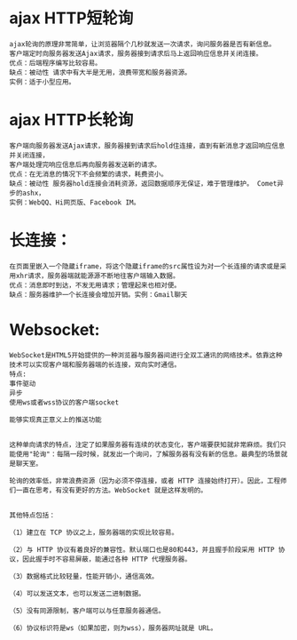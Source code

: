 

# ajax HTTP短轮询

    ajax轮询的原理非常简单，让浏览器隔个几秒就发送一次请求，询问服务器是否有新信息。
    客户端定时向服务器发送Ajax请求，服务器接到请求后马上返回响应信息并关闭连接。
    优点：后端程序编写比较容易。
    缺点：被动性 请求中有大半是无用，浪费带宽和服务器资源。 
    实例：适于小型应用。

# ajax HTTP长轮询

    客户端向服务器发送Ajax请求，服务器接到请求后hold住连接，直到有新消息才返回响应信息并关闭连接，
    客户端处理完响应信息后再向服务器发送新的请求。
    优点：在无消息的情况下不会频繁的请求，耗费资小。 
    缺点：被动性 服务器hold连接会消耗资源，返回数据顺序无保证，难于管理维护。 Comet异步的ashx，
    实例：WebQQ、Hi网页版、Facebook IM。





# 长连接：

    在页面里嵌入一个隐蔵iframe，将这个隐蔵iframe的src属性设为对一个长连接的请求或是采用xhr请求，服务器端就能源源不断地往客户端输入数据。
    优点：消息即时到达，不发无用请求；管理起来也相对便。
    缺点：服务器维护一个长连接会增加开销。实例：Gmail聊天


# Websocket:

    WebSocket是HTML5开始提供的一种浏览器与服务器间进行全双工通讯的网络技术。依靠这种技术可以实现客户端和服务器端的长连接，双向实时通信。
    特点:
    事件驱动
    异步
    使用ws或者wss协议的客户端socket
    
    能够实现真正意义上的推送功能
    
    
    这种单向请求的特点，注定了如果服务器有连续的状态变化，客户端要获知就非常麻烦。我们只能使用"轮询"：每隔一段时候，就发出一个询问，了解服务器有没有新的信息。最典型的场景就是聊天室。
    
    轮询的效率低，非常浪费资源（因为必须不停连接，或者 HTTP 连接始终打开）。因此，工程师们一直在思考，有没有更好的方法。WebSocket 就是这样发明的。
    
    
    其他特点包括：
    
    （1）建立在 TCP 协议之上，服务器端的实现比较容易。
    
    （2）与 HTTP 协议有着良好的兼容性。默认端口也是80和443，并且握手阶段采用 HTTP 协议，因此握手时不容易屏蔽，能通过各种 HTTP 代理服务器。
    
    （3）数据格式比较轻量，性能开销小，通信高效。
    
    （4）可以发送文本，也可以发送二进制数据。
    
    （5）没有同源限制，客户端可以与任意服务器通信。
    
    （6）协议标识符是ws（如果加密，则为wss），服务器网址就是 URL。